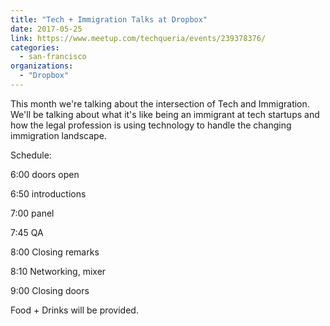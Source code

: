 ```yaml
---
title: "Tech + Immigration Talks at Dropbox"
date: 2017-05-25
link: https://www.meetup.com/techqueria/events/239378376/
categories:
  - san-francisco
organizations:
  - "Dropbox"
---
```


This month we're talking about the intersection of Tech and Immigration. We'll be talking about what it's like being an immigrant at tech startups and how the legal profession is using technology to handle the changing immigration landscape.

Schedule:

6:00 doors open

6:50 introductions

7:00 panel

7:45 QA

8:00 Closing remarks

8:10 Networking, mixer

9:00 Closing doors

Food + Drinks will be provided.
